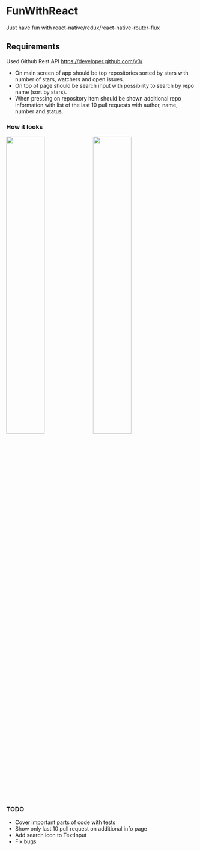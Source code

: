 # FunWithReact
Just have fun with react-native/redux/react-native-router-flux

## Requirements
 Used Github Rest API https://developer.github.com/v3/
 - On main screen of app should be top repositories sorted by stars with number of stars, watchers and open issues.
 - On top of page should be search input with possibility to search by repo name (sort by stars).
 - When pressing on repository item should be shown additional repo information with list of the last 10 pull requests with author, name, number and status.


### How it looks
<img src="https://cloud.githubusercontent.com/assets/22913344/24838166/190ae636-1d4b-11e7-8d6d-2bb8ccdb78f4.gif" data-canonical-src="https://cloud.githubusercontent.com/assets/22913344/24838166/190ae636-1d4b-11e7-8d6d-2bb8ccdb78f4.gif" width="45%" />

<img src="https://cloud.githubusercontent.com/assets/22913344/24838739/c87f0524-1d56-11e7-85cc-2119945b7107.gif" data-canonical-src="https://cloud.githubusercontent.com/assets/22913344/24838739/c87f0524-1d56-11e7-85cc-2119945b7107.gif" width="45%" />

### TODO
 - Cover important parts of code with tests
 - Show only last 10 pull request on additional info page
 - Add search icon to TextInput
 - Fix bugs

 

